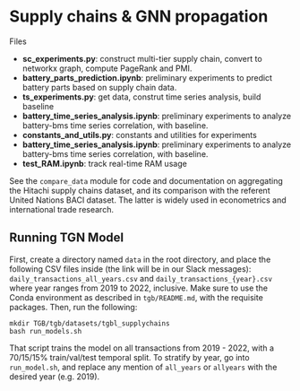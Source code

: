 # Supply chains & GNN propagation
Files
- **sc_experiments.py**: construct multi-tier supply chain, convert to networkx graph, compute PageRank and PMI.
- **battery_parts_prediction.ipynb**: preliminary experiments to predict battery parts based on supply chain data.
- **ts_experiments.py**: get data, construt time series analysis, build baseline
- **battery_time_series_analysis.ipynb**: preliminary experiments to analyze battery-bms time series correlation, with baseline. 
- **constants_and_utils.py**: constants and utilities for experiments
- **battery_time_series_analysis.ipynb**: preliminary experiments to analyze battery-bms time series correlation, with baseline. 
- **test_RAM.ipynb**: track real-time RAM usage

See the `compare_data` module for code and documentation on aggregating the Hitachi supply chains dataset, and its comparison with the referent United Nations BACI dataset. The latter is widely used in econometrics and international trade research.

## Running TGN Model
First, create a directory named `data` in the root directory, and place the following CSV files inside (the link will be in our Slack messages): `daily_transactions_all_years.csv` and `daily_transactions_{year}.csv` where year ranges from 2019 to 2022, inclusive. Make sure to use the Conda environment as described in `tgb/README.md`, with the requisite packages. Then, run the following:
```
mkdir TGB/tgb/datasets/tgbl_supplychains
bash run_models.sh
```
That script trains the model on all transactions from 2019 - 2022, with a 70/15/15% train/val/test temporal split. To stratify by year, go into `run_model.sh`, and replace any mention of `all_years` or `allyears` with the desired year (e.g. 2019). 